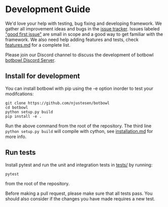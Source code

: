 # Development Guide
We'd love your help with testing, bug fixing and developing framework. We gather all improvement ideas and bugs in the [issue tracker](https://github.com/njustesen/botbowl/issues). Issues labeled ["good first issue"](https://github.com/njustesen/botbowl/issues?q=is%3Aissue+is%3Aopen+label%3A%22good+first+issue%22) are small in scope and a good way to get familiar with the framework. We also need help adding features and tests, check [features.md](features.md) for a complete list. 

Please join our Discord channel to discuss the development of botbowl [botbowl Discord Server](https://discord.gg/MTXMuae).

## Install for development
You can install botbowl with pip using the -e option inorder to test your modifcations:
```
git clone https://github.com/njustesen/botbowl
cd botbowl
python setup.py build
pip install -e .
```
Run the above command from the root of the repository. The third line `python setup.py build` will compile with cython, see [installation.md](docs/installation.md) for more info. 

## Run tests
Install pytest and run the unit and integration tests in [tests/](../tests) by running:
```
pytest
```
from the root of the repository.

Before making a pull request, please make sure that all tests pass. You should also consider if the changes you have made requires a new test.


